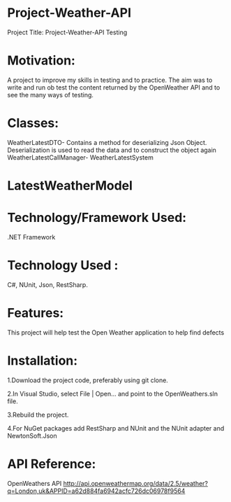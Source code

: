 # Project-Weather-API
Project Title:
 Project-Weather-API Testing


# Motivation:
A project to improve my skills in testing and to practice. The aim was to write and run ob test the content returned by the OpenWeather API and to see the many ways of testing.


# Classes: 
WeatherLatestDTO- Contains a method for deserializing Json Object. Deserialization is used to read the data and to construct the object again
WeatherLatestCallManager-
WeatherLatestSystem

# LatestWeatherModel



# Technology/Framework Used: 
.NET Framework

# Technology Used : 
C#, NUnit, Json, RestSharp.

# Features:
This project will help test the Open Weather application to help find defects



# Installation:
1.Download the project code, preferably using git clone.

2.In Visual Studio, select File | Open... and point to the OpenWeathers.sln file.

3.Rebuild the project.

4.For NuGet packages add RestSharp and NUnit and the NUnit adapter and NewtonSoft.Json

# API Reference:
OpenWeathers API
http://api.openweathermap.org/data/2.5/weather?q=London,uk&APPID=a62d884fa6942acfc726dc06978f9564






